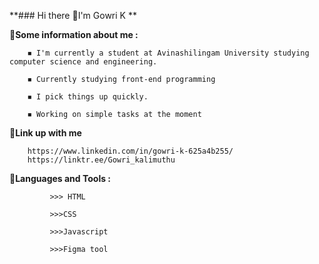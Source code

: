 **### Hi there 👋I'm Gowri K **

📌**Some information about me :**

        ◾ I'm currently a student at Avinashilingam University studying computer science and engineering.
        
        ◾ Currently studying front-end programming 
        
        ◾ I pick things up quickly.
        
        ◾ Working on simple tasks at the moment
📌**Link up with me**

        https://www.linkedin.com/in/gowri-k-625a4b255/
        https://linktr.ee/Gowri_kalimuthu
        
📌**Languages and Tools :**

             >>> HTML
             
             >>>CSS
             
             >>>Javascript
             
             >>>Figma tool
